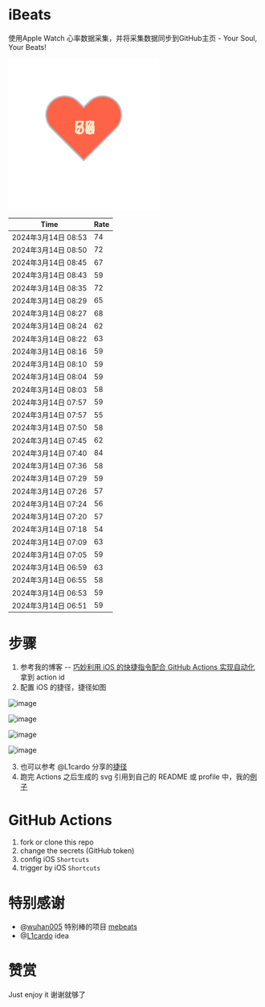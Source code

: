 # iBeats
使用Apple Watch 心率数据采集，并将采集数据同步到GitHub主页 - Your Soul, Your Beats!

![](./files/heart.svg)

<!--START_SECTION:my_heart_rate-->
| Time | Rate | 
 | ---- | ---- | 
| 2024年3月14日 08:53 | 74 |
| 2024年3月14日 08:50 | 72 |
| 2024年3月14日 08:45 | 67 |
| 2024年3月14日 08:43 | 59 |
| 2024年3月14日 08:35 | 72 |
| 2024年3月14日 08:29 | 65 |
| 2024年3月14日 08:27 | 68 |
| 2024年3月14日 08:24 | 62 |
| 2024年3月14日 08:22 | 63 |
| 2024年3月14日 08:16 | 59 |
| 2024年3月14日 08:10 | 59 |
| 2024年3月14日 08:04 | 59 |
| 2024年3月14日 08:03 | 58 |
| 2024年3月14日 07:57 | 59 |
| 2024年3月14日 07:57 | 55 |
| 2024年3月14日 07:50 | 58 |
| 2024年3月14日 07:45 | 62 |
| 2024年3月14日 07:40 | 84 |
| 2024年3月14日 07:36 | 58 |
| 2024年3月14日 07:29 | 59 |
| 2024年3月14日 07:26 | 57 |
| 2024年3月14日 07:24 | 56 |
| 2024年3月14日 07:20 | 57 |
| 2024年3月14日 07:18 | 54 |
| 2024年3月14日 07:09 | 63 |
| 2024年3月14日 07:05 | 59 |
| 2024年3月14日 06:59 | 63 |
| 2024年3月14日 06:55 | 58 |
| 2024年3月14日 06:53 | 59 |
| 2024年3月14日 06:51 | 59 |

<!--END_SECTION:my_heart_rate-->

# 步骤
1. 参考我的博客 -- [巧妙利用 iOS 的快捷指令配合 GitHub Actions 实现自动化](https://github.com/yihong0618/gitblog/issues/198) 拿到 action id
2. 配置 iOS 的捷径，捷径如图

![image](https://user-images.githubusercontent.com/15976103/122154218-0db0b480-ce97-11eb-93bb-5aec07c558dc.png)

![image](https://user-images.githubusercontent.com/15976103/122154236-186b4980-ce97-11eb-8e4b-70551a0391ae.png)

![image](https://user-images.githubusercontent.com/15976103/122154268-2d47dd00-ce97-11eb-902e-3acf292265a9.png)

![image](https://user-images.githubusercontent.com/15976103/122174055-fa144680-ceb4-11eb-9be2-3eb83cd516f7.png)

3. 也可以参考 @L1cardo 分享的[捷径](https://www.icloud.com/shortcuts/6ab6047b459c41ad822ad6b94b1c03d4)
4. 跑完 Actions 之后生成的 svg 引用到自己的 README 或 profile 中，我的[例子](https://github.com/yihong0618) 

# GitHub Actions

1. fork or clone this repo
2. change the secrets (GitHub token)
3. config iOS `Shortcuts` 
4. trigger by iOS `Shortcuts`

# 特别感谢
- @[wuhan005](https://github.com/wuhan005) 特别棒的项目 [mebeats](https://github.com/wuhan005/mebeats)
- @[L1cardo](https://github.com/L1cardo) idea

# 赞赏
Just enjoy it
谢谢就够了
